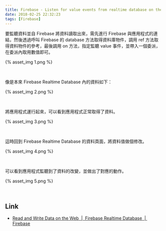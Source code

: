 ```yaml
---
title: Firebase - Listen for value events from realtime database on the web
date: 2018-02-25 22:32:23
tags: [Firebase]
---
```


要監聽資料並自 Firebase 將資料讀取出來，需先進行 Firebase 與應用程式的連結，然後透過呼叫 Firebase 的 database 方法取得資料庫物件，調用 ref 方法取得資料物件的參考，最後調用 on 方法，指定監聽 value 事件，並帶入一個委派，在委派內取用數值即可。  

<!-- More -->

{% asset_img 1.png %}
 
<br/>


像是本來 Firebase Realtime Database 內的資料如下：  

{% asset_img 2.png %}
 
<br/>


將應用程式運行起來，可以看到應用程式正常取得了資料。  

{% asset_img 3.png %}
 
<br/>


這時回到 Firebase Realtime Database 的資料頁面，將資料值做個修改。  

{% asset_img 4.png %}
 
<br/>


可以看到應用程式監聽到了資料的改變，並做出了對應的動作。  

{% asset_img 5.png %}
 
<br/>


Link
----
* [Read and Write Data on the Web  |  Firebase Realtime Database  |  Firebase](https://firebase.google.com/docs/database/web/read-and-write)
